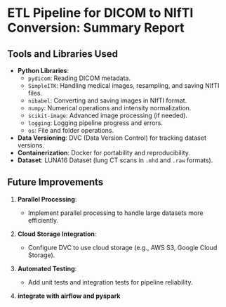 # ETL Pipeline for DICOM to NIfTI Conversion: Summary Report

## Tools and Libraries Used
- **Python Libraries**:
  - `pydicom`: Reading DICOM metadata.
  - `SimpleITK`: Handling medical images, resampling, and saving NIfTI files.
  - `nibabel`: Converting and saving images in NIfTI format.
  - `numpy`: Numerical operations and intensity normalization.
  - `scikit-image`: Advanced image processing (if needed).
  - `logging`: Logging pipeline progress and errors.
  - `os`: File and folder operations.
- **Data Versioning**: DVC (Data Version Control) for tracking dataset versions.
- **Containerization**: Docker for portability and reproducibility.
- **Dataset**: LUNA16 Dataset (lung CT scans in `.mhd` and `.raw` formats).


## Future Improvements

1. **Parallel Processing**:
   - Implement parallel processing to handle large datasets more efficiently.

3. **Cloud Storage Integration**:
   - Configure DVC to use cloud storage (e.g., AWS S3, Google Cloud Storage).

4. **Automated Testing**:
   - Add unit tests and integration tests for pipeline reliability.

5. **integrate with airflow and pyspark**
